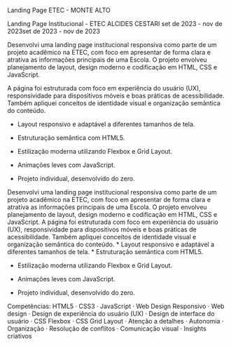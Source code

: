 Landing Page ETEC - MONTE ALTO

Landing Page Institucional - ETEC ALCIDES CESTARI
set de 2023 - nov de 2023set de 2023 - nov de 2023

Desenvolvi uma landing page institucional responsiva como parte de um projeto acadêmico na ETEC, com foco em apresentar de forma clara e atrativa as informações principais de uma Escola. O projeto envolveu planejamento de layout, design moderno e codificação em HTML, CSS e JavaScript.

A página foi estruturada com foco em experiência do usuário (UX), responsividade para dispositivos móveis e boas práticas de acessibilidade. Também apliquei conceitos de identidade visual e organização semântica do conteúdo.

* Layout responsivo e adaptável a diferentes tamanhos de tela.

* Estruturação semântica com HTML5.

* Estilização moderna utilizando Flexbox e Grid Layout.

* Animações leves com JavaScript.

* Projeto individual, desenvolvido do zero.
  
Desenvolvi uma landing page institucional responsiva como parte de um projeto acadêmico na ETEC, com foco em apresentar de forma clara e atrativa as informações principais de uma Escola. O projeto envolveu planejamento de layout, design moderno e codificação em HTML, CSS e JavaScript. A página foi estruturada com foco em experiência do usuário (UX), responsividade para dispositivos móveis e boas práticas de acessibilidade. Também apliquei conceitos de identidade visual e organização semântica do conteúdo. * Layout responsivo e adaptável a diferentes tamanhos de tela. * Estruturação semântica com HTML5. 

* Estilização moderna utilizando Flexbox e Grid Layout.

* Animações leves com JavaScript.
  
* Projeto individual, desenvolvido do zero.

  
Competências: HTML5 · CSS3 · JavaScript · Web Design Responsivo · Web design · Design de experiência do usuário (UX) · Design de interface do usuário · CSS Flexbox · CSS Grid Layout · Atenção a detalhes · Autonomia · Organização · Resolução de conflitos · Comunicação visual · Insights criativos
